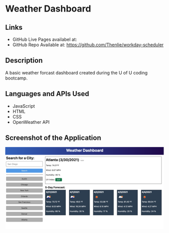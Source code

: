 # Weather Dashboard

## Links

* GitHub Live Pages availabel at: 
* GitHub Repo Available at: https://github.com/Thenlie/workday-scheduler

## Description

A basic weather forcast dashboard created during the U of U coding bootcamp. 

## Languages and APIs Used

* JavaScript
* HTML
* CSS
* OpenWeather API

## Screenshot of the Application

![Screenshot of weather dashboard application](https://github.com/Thenlie/weather-dashboard/blob/main/assets/images/mockup.PNG)